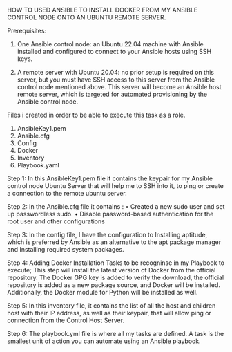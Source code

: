 HOW TO USED ANSIBLE TO INSTALL DOCKER FROM MY ANSIBLE CONTROL NODE ONTO AN UBUNTU REMOTE SERVER.


Prerequisites:

1.	One Ansible control node: an Ubuntu 22.04 machine with Ansible installed and configured to connect to your Ansible hosts using SSH keys.

2.	A remote server with Ubuntu 20.04: no prior setup is required on this server, but you must have SSH access to this server from the Ansible control node mentioned above. This server will become an Ansible host remote server, which is targeted for automated provisioning by the Ansible control node.

Files i created in order to be able to execute this task as a role.

1.	AnsibleKey1.pem 
2.	Ansible.cfg 
3.	Config 
4.	Docker 
5.	Inventory 
6.	Playbook.yaml

Step 1:
In this AnsibleKey1.pem file it contains the keypair for my Ansible control node Ubuntu Server that will help me to SSH into it, to ping or create a connection to the remote ubuntu server.

Step 2:
In the Ansible.cfg file it contains :
•  Created a new sudo user and set up passwordless sudo.
•  Disable password-based authentication for the root user and other configurations

Step 3:
In the config file, I have the configuration to Installing aptitude, which is preferred by Ansible as an alternative to the apt package manager and Installing required system packages.

Step 4:
Adding Docker Installation Tasks to be recogninse in my Playbook to execute;
This step will install the latest version of Docker from the official repository. The Docker GPG key is added to verify the download, the official repository is added as a new package source, and Docker will be installed. Additionally, the Docker module for Python will be installed as well.

Step 5:
In this inventory file, it contains the list of all the host and children host with their IP address, as well as their keypair, that will allow ping or connection from the Control Host Server.

Step 6:
The playbook.yml file is where all my tasks are defined. A task is the smallest unit of action you can automate using an Ansible playbook.










